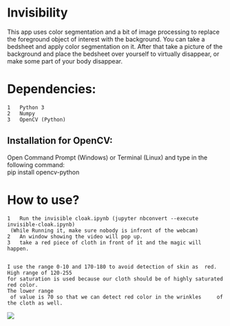 # Invisibility
This app uses color segmentation and a bit of image processing to replace the foreground object of interest with the background.
You can take a bedsheet and apply color segmentation on it. After that take a picture of the background and place the bedsheet over yourself to virtually disappear, or make some part of your body disappear.

# Dependencies:
	1	Python 3
	2	Numpy
	3	OpenCV (Python)

## Installation for OpenCV:
Open Command Prompt (Windows) or Terminal (Linux) and type in the following command:<br />pip install opencv-python<br />

# How to use?
	1	Run the invisible cloak.ipynb (jupyter nbconvert --execute invisible-cloak.ipynb)
	 (While Running it, make sure nobody is infront of the webcam)
	2	An window showing the video will pop up.
	3	take a red piece of cloth in front of it and the magic will happen.


	I use the range 0-10 and 170-180 to avoid detection of skin as 	red. High range of 120-255
	for saturation is used because our cloth should be of highly saturated red color.
	The lower range 	
	 of value is 70 so that we can detect red color in the wrinkles 	of the cloth as well.


![](https://github.com/YKalashnikov/Invisibility/blob/master/image.gif)